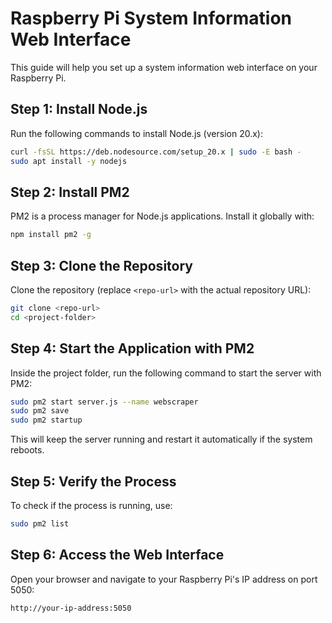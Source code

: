 
# Raspberry Pi System Information Web Interface

This guide will help you set up a system information web interface on your Raspberry Pi.

## Step 1: Install Node.js

Run the following commands to install Node.js (version 20.x):

```bash
curl -fsSL https://deb.nodesource.com/setup_20.x | sudo -E bash -
sudo apt install -y nodejs
```

## Step 2: Install PM2

PM2 is a process manager for Node.js applications. Install it globally with:

```bash
npm install pm2 -g
```

## Step 3: Clone the Repository

Clone the repository (replace `<repo-url>` with the actual repository URL):

```bash
git clone <repo-url>
cd <project-folder>
```

## Step 4: Start the Application with PM2

Inside the project folder, run the following command to start the server with PM2:

```bash
sudo pm2 start server.js --name webscraper
sudo pm2 save
sudo pm2 startup
```

This will keep the server running and restart it automatically if the system reboots.

## Step 5: Verify the Process

To check if the process is running, use:

```bash
sudo pm2 list
```

## Step 6: Access the Web Interface

Open your browser and navigate to your Raspberry Pi's IP address on port 5050:

```
http://your-ip-address:5050
```
